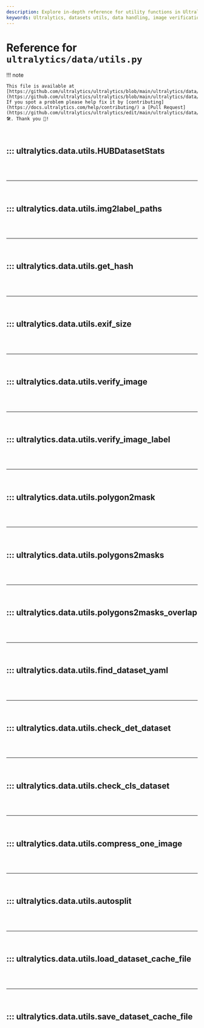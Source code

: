 ```yaml
---
description: Explore in-depth reference for utility functions in Ultralytics data module. Learn about image verification, datasets handling, and more.
keywords: Ultralytics, datasets utils, data handling, image verification, Python, data module
---
```


# Reference for `ultralytics/data/utils.py`

!!! note

    This file is available at [https://github.com/ultralytics/ultralytics/blob/main/ultralytics/data/utils.py](https://github.com/ultralytics/ultralytics/blob/main/ultralytics/data/utils.py). If you spot a problem please help fix it by [contributing](https://docs.ultralytics.com/help/contributing/) a [Pull Request](https://github.com/ultralytics/ultralytics/edit/main/ultralytics/data/utils.py) 🛠️. Thank you 🙏!

<br>

## ::: ultralytics.data.utils.HUBDatasetStats

<br><br><hr><br>

## ::: ultralytics.data.utils.img2label_paths

<br><br><hr><br>

## ::: ultralytics.data.utils.get_hash

<br><br><hr><br>

## ::: ultralytics.data.utils.exif_size

<br><br><hr><br>

## ::: ultralytics.data.utils.verify_image

<br><br><hr><br>

## ::: ultralytics.data.utils.verify_image_label

<br><br><hr><br>

## ::: ultralytics.data.utils.polygon2mask

<br><br><hr><br>

## ::: ultralytics.data.utils.polygons2masks

<br><br><hr><br>

## ::: ultralytics.data.utils.polygons2masks_overlap

<br><br><hr><br>

## ::: ultralytics.data.utils.find_dataset_yaml

<br><br><hr><br>

## ::: ultralytics.data.utils.check_det_dataset

<br><br><hr><br>

## ::: ultralytics.data.utils.check_cls_dataset

<br><br><hr><br>

## ::: ultralytics.data.utils.compress_one_image

<br><br><hr><br>

## ::: ultralytics.data.utils.autosplit

<br><br><hr><br>

## ::: ultralytics.data.utils.load_dataset_cache_file

<br><br><hr><br>

## ::: ultralytics.data.utils.save_dataset_cache_file

<br><br>
